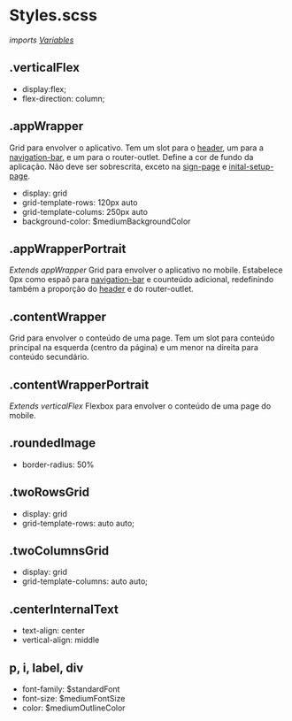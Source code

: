 # Styles.scss
*imports [Variables](/Docs/src/Variables.md)*
## .verticalFlex
- display:flex;
- flex-direction: column;

## .appWrapper
Grid para envolver o aplicativo. Tem um slot para o [header](/Docs/src/app/components/structure/Header.md), um para a [navigation-bar](/Docs/src/app/components/structure/NavigationBar.md), e um para o router-outlet. Define a cor de fundo da aplicação. Não deve ser sobrescrita, exceto na [sign-page](/Docs/src/app/components/pages/SignPage.md) e [inital-setup-page](/Docs/src/app/components/pages/InitialSetupPage.md).
- display: grid
- grid-template-rows: 120px auto
- grid-template-colums: 250px auto
- background-color: $mediumBackgroundColor
## .appWrapperPortrait
*Extends appWrapper*
Grid para envolver o aplicativo no mobile. Estabelece 0px como espaõ para [navigation-bar](/Docs/src/app/components/structure/NavigationBar.md) e counteúdo adicional, redefinindo também a proporção do [header](/Docs/src/app/components/structure/Header.md) e do router-outlet.

## .contentWrapper
Grid para envolver o conteúdo de uma page. Tem um slot para conteúdo principal na esquerda (centro da página) e um menor na direita para conteúdo secundário. 

## .contentWrapperPortrait
*Extends verticalFlex*
Flexbox para envolver o conteúdo de uma page do mobile.

## .roundedImage
- border-radius: 50%

## .twoRowsGrid
- display: grid
- grid-template-rows: auto auto;

## .twoColumnsGrid
- display: grid
- grid-template-columns: auto auto;

## .centerInternalText
- text-align: center
- vertical-align: middle

## p, i, label, div
- font-family: $standardFont
- font-size: $mediumFontSize
- color: $mediumOutlineColor
